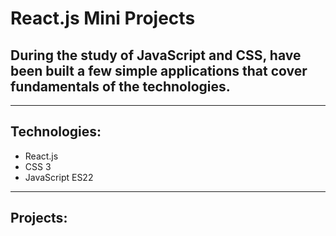 # React.js Mini Projects
## During the study of JavaScript and CSS, have been built a few simple applications that cover fundamentals of the technologies.
---

## Technologies:

- React.js
- CSS 3
- JavaScript ES22

---
## Projects:
